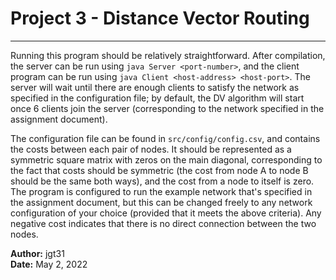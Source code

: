 # Project 3 - Distance Vector Routing

---

Running this program should be relatively straightforward. After compilation, the server can be run using `java Server <port-number>`, and the client program can be run using `java Client <host-address> <host-port>`. The server will wait until there are enough clients to satisfy the network as specified in the configuration file; by default, the DV algorithm will start once 6 clients join the server (corresponding to the network specified in the assignment document).

The configuration file can be found in `src/config/config.csv`, and contains the costs between each pair of nodes. It should be represented as a symmetric square matrix with zeros on the main diagonal, corresponding to the fact that costs should be symmetric (the cost from node A to node B should be the same both ways), and the cost from a node to itself is zero. The program is configured to run the example network that's specified in the assignment document, but this can be changed freely to any network configuration of your choice (provided that it meets the above criteria). Any negative cost indicates that there is no direct connection between the two nodes.

**Author:** jgt31 \
**Date:** May 2, 2022
